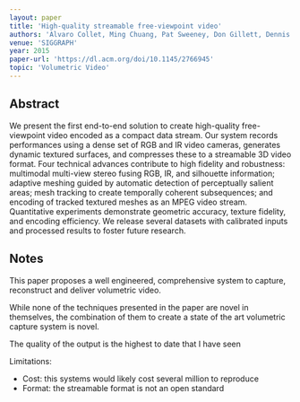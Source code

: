 ```yaml
---
layout: paper
title: 'High-quality streamable free-viewpoint video'
authors: 'Alvaro Collet, Ming Chuang, Pat Sweeney, Don Gillett, Dennis Evseev, David Calabrese, Hugues Hoppe, Adam Kirk, Steve Sullivan'
venue: 'SIGGRAPH'
year: 2015
paper-url: 'https://dl.acm.org/doi/10.1145/2766945'
topic: 'Volumetric Video'
---
```


## Abstract
We present the first end-to-end solution to create high-quality free-viewpoint video encoded as a compact data stream. Our system records performances using a dense set of RGB and IR video cameras, generates dynamic textured surfaces, and compresses these to a streamable 3D video format. Four technical advances contribute to high fidelity and robustness: multimodal multi-view stereo fusing RGB, IR, and silhouette information; adaptive meshing guided by automatic detection of perceptually salient areas; mesh tracking to create temporally coherent subsequences; and encoding of tracked textured meshes as an MPEG video stream. Quantitative experiments demonstrate geometric accuracy, texture fidelity, and encoding efficiency. We release several datasets with calibrated inputs and processed results to foster future research.


## Notes

This paper proposes a well engineered, comprehensive system to capture, reconstruct and deliver volumetric video.

While none of the techniques presented in the paper are novel in themselves, the combination of them to create a state of the art volumetric capture system is novel.


The quality of the output is the highest to date that I have seen

Limitations:
- Cost: this systems would likely cost several million to reproduce
- Format: the streamable format is not an open standard
